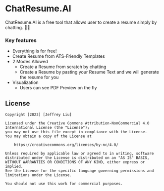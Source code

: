 # ChatResume.AI

ChatResume.AI is a free tool that allows user to create a resume simply by chatting. 💬📝


### Key features
- Everything is for free! 
- Create Resume from ATS-Friendly Templates
- 2 Modes Allowed
    - Create a Resume from scratch by chatting
    - Create a Resume by pasting your Resume Text and we will generate the resume for you
- Visualization 
    - Users can see PDF Preview on the fly


## License

    Copyright [2023] [Jeffrey Liu]

    Licensed under the Creative Commons Attribution-NonCommercial 4.0 International License (the "License");
    you may not use this file except in compliance with the License.
    You may obtain a copy of the License at

        https://creativecommons.org/licenses/by-nc/4.0/

    Unless required by applicable law or agreed to in writing, software
    distributed under the License is distributed on an "AS IS" BASIS,
    WITHOUT WARRANTIES OR CONDITIONS OF ANY KIND, either express or implied.
    See the License for the specific language governing permissions and
    limitations under the License.

    You should not use this work for commercial purposes.
